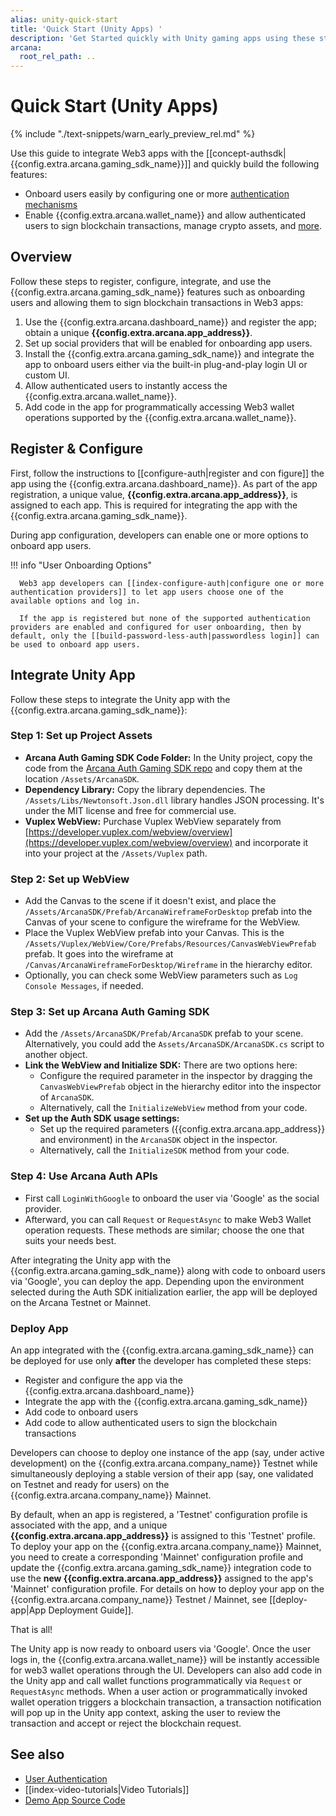 ```yaml
---
alias: unity-quick-start
title: 'Quick Start (Unity Apps) '
description: 'Get Started quickly with Unity gaming apps using these step-by-step instructions. Register the Unity app, obtain a ClientID and then integrate the app with the Arcana Auth SDK.'
arcana:
  root_rel_path: ..
---
```


# Quick Start (Unity Apps)

{% include "./text-snippets/warn_early_preview_rel.md" %}

Use this guide to integrate Web3 apps with the [[concept-authsdk| {{config.extra.arcana.gaming_sdk_name}}]] and quickly build the following features:

* Onboard users easily by configuring one or more [authentication mechanisms]({{page.meta.arcana.root_rel_path}}/concepts/authtype/arcanaauth.md#supported-authentication-mechanisms)
* Enable {{config.extra.arcana.wallet_name}} and allow authenticated users to sign blockchain transactions, manage crypto assets, and [more]({{page.meta.arcana.root_rel_path}}/concepts/anwallet/index.md).

## Overview

Follow these steps to register, configure, integrate, and use the {{config.extra.arcana.gaming_sdk_name}} features such as onboarding users and allowing them to sign blockchain transactions in Web3 apps:

1. Use the {{config.extra.arcana.dashboard_name}} and register the app; obtain a unique **{{config.extra.arcana.app_address}}**.
2. Set up social providers that will be enabled for onboarding app users.
3. Install the {{config.extra.arcana.gaming_sdk_name}} and integrate the app to onboard users either via the built-in plug-and-play login UI or custom UI.
4. Allow authenticated users to instantly access the {{config.extra.arcana.wallet_name}}.
5. Add code in the app for programmatically accessing Web3 wallet operations supported by the {{config.extra.arcana.wallet_name}}.

## Register & Configure

First, follow the instructions to [[configure-auth|register and con
figure]] the app using the {{config.extra.arcana.dashboard_name}}. As part of the app registration, a unique value, **{{config.extra.arcana.app_address}}**, is assigned to each app. This is required for integrating the app with the {{config.extra.arcana.gaming_sdk_name}}.

During app configuration, developers can enable one or more options to onboard app users.

!!! info "User Onboarding Options"

      Web3 app developers can [[index-configure-auth|configure one or more authentication providers]] to let app users choose one of the available options and log in.
        
      If the app is registered but none of the supported authentication providers are enabled and configured for user onboarding, then by default, only the [[build-password-less-auth|passwordless login]] can be used to onboard app users.

## Integrate Unity App

Follow these steps to integrate the Unity app with the {{config.extra.arcana.gaming_sdk_name}}:
### Step 1: Set up Project Assets

- **Arcana Auth Gaming SDK Code Folder:** In the Unity project, copy the code from the [Arcana Auth Gaming SDK repo](https://github.com/arcana-network/auth-unity/tree/main/Assets/ArcanaSDK) and copy them at the location `/Assets/ArcanaSDK`.
- **Dependency Library:** Copy the library dependencies. The `/Assets/Libs/Newtonsoft.Json.dll` library handles JSON processing. It's under the MIT license and free for commercial use.
- **Vuplex WebView:** Purchase Vuplex WebView separately from [https://developer.vuplex.com/webview/overview](https://developer.vuplex.com/webview/overview) and incorporate it into your project at the `/Assets/Vuplex` path.

### Step 2: Set up WebView

- Add the Canvas to the scene if it doesn't exist, and place the `/Assets/ArcanaSDK/Prefab/ArcanaWireframeForDesktop` prefab into the Canvas of your scene to configure the wireframe for the WebView.
- Place the Vuplex WebView prefab into your Canvas. This is the `/Assets/Vuplex/WebView/Core/Prefabs/Resources/CanvasWebViewPrefab` prefab. It goes into the wireframe at `/Canvas/ArcanaWireframeForDesktop/Wireframe` in the hierarchy editor.
- Optionally, you can check some WebView parameters such as `Log Console Messages`, if needed.

### Step 3: Set up Arcana Auth Gaming SDK

- Add the `/Assets/ArcanaSDK/Prefab/ArcanaSDK` prefab to your scene. Alternatively, you could add the `Assets/ArcanaSDK/ArcanaSDK.cs` script to another object.
- **Link the WebView and Initialize SDK:** There are two options here:
    - Configure the required parameter in the inspector by dragging the `CanvasWebViewPrefab` object in the hierarchy editor into the inspector of `ArcanaSDK`.
    - Alternatively, call the `InitializeWebView` method from your code.
- **Set up the Auth SDK usage settings:**
    - Set up the required parameters ({{config.extra.arcana.app_address}} and environment) in the `ArcanaSDK` object in the inspector.
    - Alternatively, call the `InitializeSDK` method from your code.

### Step 4: Use Arcana Auth APIs

- First call `LoginWithGoogle` to onboard the user via 'Google' as the social provider.
- Afterward, you can call `Request` or `RequestAsync` to make Web3 Wallet operation requests. These methods are similar; choose the one that suits your needs best.

After integrating the Unity app with the {{config.extra.arcana.gaming_sdk_name}} along with code to onboard users via 'Google', you can deploy the app.  Depending upon the environment selected during the Auth SDK initialization earlier, the app will be deployed on the Arcana Testnet or Mainnet.

### Deploy App

An app integrated with the {{config.extra.arcana.gaming_sdk_name}} can be deployed for use only **after** the developer has completed these steps:

* Register and configure the app via the {{config.extra.arcana.dashboard_name}} 
* Integrate the app with the {{config.extra.arcana.gaming_sdk_name}} 
* Add code to onboard users 
* Add code to allow authenticated users to sign the blockchain transactions

Developers can choose to deploy one instance of the app (say, under active development) on the {{config.extra.arcana.company_name}} Testnet while simultaneously deploying a stable version of their app (say, one validated on Testnet and ready for users) on the {{config.extra.arcana.company_name}} Mainnet.

By default, when an app is registered, a 'Testnet' configuration profile is associated with the app, and a unique **{{config.extra.arcana.app_address}}** is assigned to this 'Testnet' profile. To deploy your app on the {{config.extra.arcana.company_name}} Mainnet, you need to create a corresponding 'Mainnet' configuration profile and update the {{config.extra.arcana.gaming_sdk_name}} integration code to use the **new {{config.extra.arcana.app_address}}** assigned to the app's 'Mainnet' configuration profile. For details on how to deploy your app on the {{config.extra.arcana.company_name}} Testnet / Mainnet, see [[deploy-app|App Deployment Guide]].

That is all!

The Unity app is now ready to onboard users via 'Google'. Once the user logs in, the {{config.extra.arcana.wallet_name}} will be instantly accessible for web3 wallet operations through the UI. Developers can also add code in the Unity app and call wallet functions programmatically via `Request` or `RequestAsync` methods. When a user action or programmatically invoked wallet operation triggers a blockchain transaction, a transaction notification will pop up in the Unity app context, asking the user to review the transaction and accept or reject the blockchain request.

## See also

* [User Authentication]({{page.meta.arcana.root_rel_path}}/concepts/authtype/arcanaauth.md)
* [[index-video-tutorials|Video Tutorials]]
* [Demo App Source Code](https://github.com/arcana-network/auth-unity/tree/main/Assets/Demo)